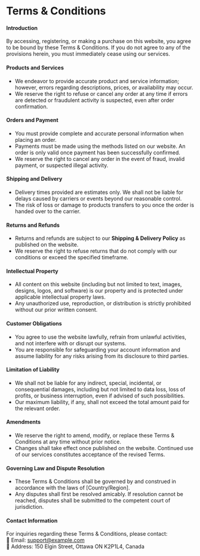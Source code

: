 # Terms & Conditions

#### Introduction
By accessing, registering, or making a purchase on this website, you agree to be bound by these Terms & Conditions. If you do not agree to any of the provisions herein, you must immediately cease using our services.

#### Products and Services
- We endeavor to provide accurate product and service information; however, errors regarding descriptions, prices, or availability may occur.  
- We reserve the right to refuse or cancel any order at any time if errors are detected or fraudulent activity is suspected, even after order confirmation.

#### Orders and Payment
- You must provide complete and accurate personal information when placing an order.  
- Payments must be made using the methods listed on our website. An order is only valid once payment has been successfully confirmed.  
- We reserve the right to cancel any order in the event of fraud, invalid payment, or suspected illegal activity.

#### Shipping and Delivery
- Delivery times provided are estimates only. We shall not be liable for delays caused by carriers or events beyond our reasonable control.  
- The risk of loss or damage to products transfers to you once the order is handed over to the carrier.

#### Returns and Refunds
- Returns and refunds are subject to our **Shipping & Delivery Policy** as published on the website.  
- We reserve the right to refuse returns that do not comply with our conditions or exceed the specified timeframe.

#### Intellectual Property
- All content on this website (including but not limited to text, images, designs, logos, and software) is our property and is protected under applicable intellectual property laws.  
- Any unauthorized use, reproduction, or distribution is strictly prohibited without our prior written consent.

#### Customer Obligations
- You agree to use the website lawfully, refrain from unlawful activities, and not interfere with or disrupt our systems.  
- You are responsible for safeguarding your account information and assume liability for any risks arising from its disclosure to third parties.

#### Limitation of Liability
- We shall not be liable for any indirect, special, incidental, or consequential damages, including but not limited to data loss, loss of profits, or business interruption, even if advised of such possibilities.  
- Our maximum liability, if any, shall not exceed the total amount paid for the relevant order.

#### Amendments
- We reserve the right to amend, modify, or replace these Terms & Conditions at any time without prior notice.  
- Changes shall take effect once published on the website. Continued use of our services constitutes acceptance of the revised Terms.

#### Governing Law and Dispute Resolution
- These Terms & Conditions shall be governed by and construed in accordance with the laws of [Country/Region].  
- Any disputes shall first be resolved amicably. If resolution cannot be reached, disputes shall be submitted to the competent court of jurisdiction.

#### Contact Information
For inquiries regarding these Terms & Conditions, please contact:  
📧 Email: support@example.com  
📍 Address: 150 Elgin Street, Ottawa ON K2P1L4, Canada  
